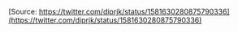 [Source: https://twitter.com/diprjk/status/1581630280875790336](https://twitter.com/diprjk/status/1581630280875790336)